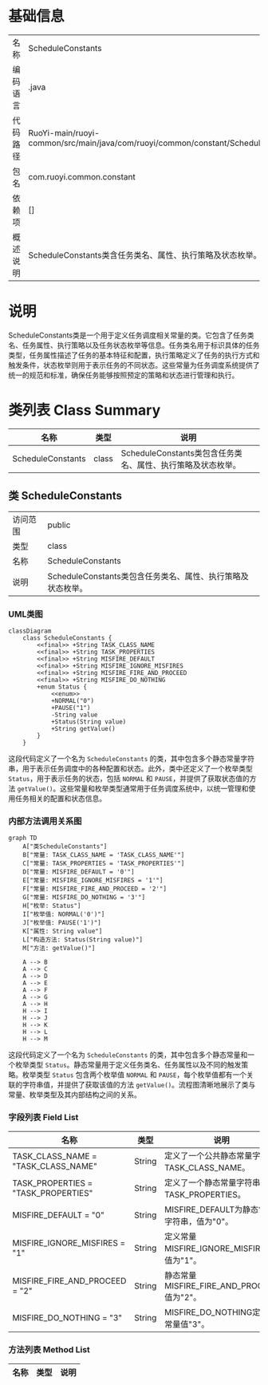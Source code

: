 # 基础信息

|      |      |
|------|------|
| 名称 | ScheduleConstants |
| 编码语言 | .java |
| 代码路径 | RuoYi-main/ruoyi-common/src/main/java/com/ruoyi/common/constant/ScheduleConstants.java |
| 包名 | com.ruoyi.common.constant |
| 依赖项 | [] |
| 概述说明 | ScheduleConstants类含任务类名、属性、执行策略及状态枚举。 |

# 说明

ScheduleConstants类是一个用于定义任务调度相关常量的类。它包含了任务类名、任务属性、执行策略以及任务状态枚举等信息。任务类名用于标识具体的任务类型，任务属性描述了任务的基本特征和配置，执行策略定义了任务的执行方式和触发条件，状态枚举则用于表示任务的不同状态。这些常量为任务调度系统提供了统一的规范和标准，确保任务能够按照预定的策略和状态进行管理和执行。

# 类列表 Class Summary

| 名称   | 类型  | 说明 |
|-------|------|-------------|
| ScheduleConstants | class | ScheduleConstants类包含任务类名、属性、执行策略及状态枚举。 |



## 类 ScheduleConstants

|      |      |
|------|------|
| 访问范围 | public |
| 类型 | class |
| 名称 | ScheduleConstants |
| 说明 | ScheduleConstants类包含任务类名、属性、执行策略及状态枚举。 |


### UML类图

```mermaid
classDiagram
    class ScheduleConstants {
        <<final>> +String TASK_CLASS_NAME
        <<final>> +String TASK_PROPERTIES
        <<final>> +String MISFIRE_DEFAULT
        <<final>> +String MISFIRE_IGNORE_MISFIRES
        <<final>> +String MISFIRE_FIRE_AND_PROCEED
        <<final>> +String MISFIRE_DO_NOTHING
        +enum Status {
            <<enum>>
            +NORMAL("0")
            +PAUSE("1")
            -String value
            +Status(String value)
            +String getValue()
        }
    }
```

这段代码定义了一个名为 `ScheduleConstants` 的类，其中包含多个静态常量字符串，用于表示任务调度中的各种配置和状态。此外，类中还定义了一个枚举类型 `Status`，用于表示任务的状态，包括 `NORMAL` 和 `PAUSE`，并提供了获取状态值的方法 `getValue()`。这些常量和枚举类型通常用于任务调度系统中，以统一管理和使用任务相关的配置和状态信息。


### 内部方法调用关系图

```mermaid
graph TD
    A["类ScheduleConstants"]
    B["常量: TASK_CLASS_NAME = 'TASK_CLASS_NAME'"]
    C["常量: TASK_PROPERTIES = 'TASK_PROPERTIES'"]
    D["常量: MISFIRE_DEFAULT = '0'"]
    E["常量: MISFIRE_IGNORE_MISFIRES = '1'"]
    F["常量: MISFIRE_FIRE_AND_PROCEED = '2'"]
    G["常量: MISFIRE_DO_NOTHING = '3'"]
    H["枚举: Status"]
    I["枚举值: NORMAL('0')"]
    J["枚举值: PAUSE('1')"]
    K["属性: String value"]
    L["构造方法: Status(String value)"]
    M["方法: getValue()"]

    A --> B
    A --> C
    A --> D
    A --> E
    A --> F
    A --> G
    A --> H
    H --> I
    H --> J
    H --> K
    H --> L
    H --> M
```

这段代码定义了一个名为 `ScheduleConstants` 的类，其中包含多个静态常量和一个枚举类型 `Status`。静态常量用于定义任务类名、任务属性以及不同的触发策略。枚举类型 `Status` 包含两个枚举值 `NORMAL` 和 `PAUSE`，每个枚举值都有一个关联的字符串值，并提供了获取该值的方法 `getValue()`。流程图清晰地展示了类与常量、枚举类型及其内部结构之间的关系。

### 字段列表 Field List

| 名称  | 类型  | 说明 |
|-------|-------|------|
| TASK_CLASS_NAME = "TASK_CLASS_NAME" | String | 定义了一个公共静态常量字符串TASK_CLASS_NAME。 |
| TASK_PROPERTIES = "TASK_PROPERTIES" | String | 定义了一个静态常量字符串TASK_PROPERTIES。 |
| MISFIRE_DEFAULT = "0" | String | MISFIRE_DEFAULT为静态常量字符串，值为"0"。 |
| MISFIRE_IGNORE_MISFIRES = "1" | String | 定义常量MISFIRE_IGNORE_MISFIRES，值为"1"。 |
| MISFIRE_FIRE_AND_PROCEED = "2" | String | 静态常量MISFIRE_FIRE_AND_PROCEED值为"2"。 |
| MISFIRE_DO_NOTHING = "3" | String | MISFIRE_DO_NOTHING定义为常量值"3"。 |

### 方法列表 Method List

| 名称  | 类型  | 说明 |
|-------|-------|------|




